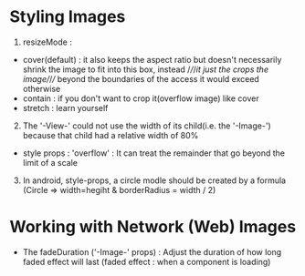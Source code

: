 # Styling Images
1. resizeMode :
- cover(default) : it also keeps the aspect ratio but doesn't necessarily shrink the image to fit into this box, instead /*/*/*it just the crops the image/*/*/* beyond the boundaries of the access it would exceed otherwise
- contain : if you don't want to crop it(overflow image) like cover
- stretch : learn yourself
2. The '-View-' could not use the width of its child(i.e. the '-Image-') because that child had a relative width of 80%
- style props : 'overflow' : It can treat the remainder that go beyond the limit of a scale
3. In android, style-props, a circle modle should be created by a formula (Circle =>  width=hegiht & borderRadius = width / 2)

# Working with Network (Web) Images
- The fadeDuration ('-Image-' props)
: Adjust the duration of how long faded effect will last 
(faded effect : when a component is loading)